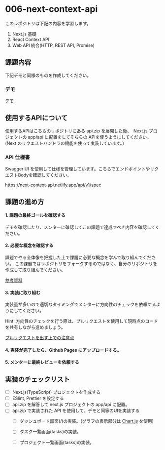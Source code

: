 
# 006-next-context-api

このレポジトリは下記の内容を学習します。

1. Next.js 基礎
2. React Context API
3. Web API 統合(HTTP, REST API, Promise)
   
## 課題内容

下記デモと同様のものを作成してください。

### デモ

[デモ](https://next-context-api.netlify.app/)

## 使用するAPIについて

使用するAPIはこちらのリポジトリにある api.zip を展開した後、　Next.js プロジェクトの app/api に配置をしてそちらの APIを使うようにしてください。
(Next のリクエストハンドラの機能を使って実装しています。）

### API 仕様書

Swagger UI を使用して仕様を管理しています。こちらでエンドポイントやリクエストBodyを確認してください。

https://next-context-api.netlify.app/api/v1/spec

## 課題の進め方


#### 1. 課題の最終ゴールを確認する

デモを確認したり、メンターに確認してこの課題で達成すべき内容を確認してください。

#### 2. 必要な概念を確認する

課題でやる全体像を把握した上で課題に必要な概念を学んで取り組んでください。
この課題ではリポジトリをフォークするのではなく、自分のリポジトリを作成して取り組んでください。

[参考資料](./docs/documents.md)

#### 3. 実装に取り組む

実装量が多いので適切なタイミングでメンターに方向性のチェックを依頼するようにしてください。

Hint: 方向性のチェックを行う際は、プルリクエストを使用して現時点のコードを共有しながら進めましょう。

[プルリクエストを出す上での注意点](https://lab.ver-1-0.net/posts/pr-points/)

#### 4. 実装が完了したら、Github Pages にアップロードする。

#### 5. メンターに最終レビューを依頼する

## 実装のチェックリスト

- [ ] Next.js(TypeScript) プロジェクトを作成する
- [ ] ESlint, Prettier を設定する
- [ ] api.zip を解答して next.js プロジェクトの app/api に配置。
- [ ] api.zip で実装された API を使用して、デモと同等のUIを実装する
    - [ ] ダッシュボード画面(/)の実装。(グラフの表示部分は [Chart.js](https://www.chartjs.org/docs/latest/getting-started/installation.html#npm) を使用)
    - [ ] タスク一覧画面(tasks)の実装。
    - [ ] プロジェクト一覧画面(tasks)の実装。


